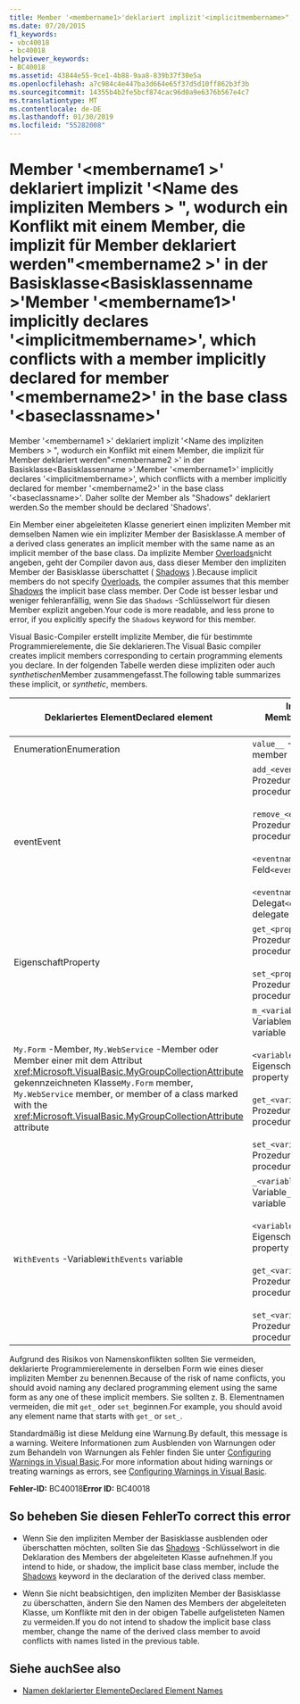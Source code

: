 ```yaml
---
title: Member '<membername1>'deklariert implizit'<implicitmembername>", wodurch ein Konflikt mit einem Member, die implizit für Member deklariert werden"<membername2>"in der Basisklasse'<baseclassname>"
ms.date: 07/20/2015
f1_keywords:
- vbc40018
- bc40018
helpviewer_keywords:
- BC40018
ms.assetid: 43844e55-9ce1-4b88-9aa8-839b37f30e5a
ms.openlocfilehash: a7c984c4e447ba3d664e65f37d5d10ff862b3f3b
ms.sourcegitcommit: 14355b4b2fe5bcf874cac96d0a9e6376b567e4c7
ms.translationtype: MT
ms.contentlocale: de-DE
ms.lasthandoff: 01/30/2019
ms.locfileid: "55282008"
---
```

# <a name="member-membername1-implicitly-declares-implicitmembername-which-conflicts-with-a-member-implicitly-declared-for-member-membername2-in-the-base-class-baseclassname"></a><span data-ttu-id="b094a-102">Member '\<membername1 >' deklariert implizit '\<Name des impliziten Members > ", wodurch ein Konflikt mit einem Member, die implizit für Member deklariert werden"\<membername2 >' in der Basisklasse\<Basisklassenname >'</span><span class="sxs-lookup"><span data-stu-id="b094a-102">Member '\<membername1>' implicitly declares '\<implicitmembername>', which conflicts with a member implicitly declared for member '\<membername2>' in the base class '\<baseclassname>'</span></span>
<span data-ttu-id="b094a-103">Member '\<membername1 >' deklariert implizit '\<Name des impliziten Members > ", wodurch ein Konflikt mit einem Member, die implizit für Member deklariert werden"\<membername2 >' in der Basisklasse\<Basisklassenname >'.</span><span class="sxs-lookup"><span data-stu-id="b094a-103">Member '\<membername1>' implicitly declares '\<implicitmembername>', which conflicts with a member implicitly declared for member '\<membername2>' in the base class '\<baseclassname>'.</span></span> <span data-ttu-id="b094a-104">Daher sollte der Member als "Shadows" deklariert werden.</span><span class="sxs-lookup"><span data-stu-id="b094a-104">So the member should be declared 'Shadows'.</span></span>  
  
 <span data-ttu-id="b094a-105">Ein Member einer abgeleiteten Klasse generiert einen impliziten Member mit demselben Namen wie ein impliziter Member der Basisklasse.</span><span class="sxs-lookup"><span data-stu-id="b094a-105">A member of a derived class generates an implicit member with the same name as an implicit member of the base class.</span></span> <span data-ttu-id="b094a-106">Da implizite Member [Overloads](../../visual-basic/language-reference/modifiers/overloads.md)nicht angeben, geht der Compiler davon aus, dass dieser Member den impliziten Member der Basisklasse überschattet ( [Shadows](../../visual-basic/language-reference/modifiers/shadows.md) ).</span><span class="sxs-lookup"><span data-stu-id="b094a-106">Because implicit members do not specify [Overloads](../../visual-basic/language-reference/modifiers/overloads.md), the compiler assumes that this member [Shadows](../../visual-basic/language-reference/modifiers/shadows.md) the implicit base class member.</span></span> <span data-ttu-id="b094a-107">Der Code ist besser lesbar und weniger fehleranfällig, wenn Sie das `Shadows` -Schlüsselwort für diesen Member explizit angeben.</span><span class="sxs-lookup"><span data-stu-id="b094a-107">Your code is more readable, and less prone to error, if you explicitly specify the `Shadows` keyword for this member.</span></span>  
  
 <span data-ttu-id="b094a-108">Visual Basic-Compiler erstellt implizite Member, die für bestimmte Programmierelemente, die Sie deklarieren.</span><span class="sxs-lookup"><span data-stu-id="b094a-108">The Visual Basic compiler creates implicit members corresponding to certain programming elements you declare.</span></span> <span data-ttu-id="b094a-109">In der folgenden Tabelle werden diese impliziten oder auch *synthetischen*Member zusammengefasst.</span><span class="sxs-lookup"><span data-stu-id="b094a-109">The following table summarizes these implicit, or *synthetic*, members.</span></span>  
  
|<span data-ttu-id="b094a-110">Deklariertes Element</span><span class="sxs-lookup"><span data-stu-id="b094a-110">Declared element</span></span>|<span data-ttu-id="b094a-111">Implizit erstellte Member</span><span class="sxs-lookup"><span data-stu-id="b094a-111">Implicitly created members</span></span>|  
|----------------------|--------------------------------|  
|<span data-ttu-id="b094a-112">Enumeration</span><span class="sxs-lookup"><span data-stu-id="b094a-112">Enumeration</span></span>|<span data-ttu-id="b094a-113">`value__` -Member</span><span class="sxs-lookup"><span data-stu-id="b094a-113">`value__` member</span></span>|  
|<span data-ttu-id="b094a-114">event</span><span class="sxs-lookup"><span data-stu-id="b094a-114">Event</span></span>|<span data-ttu-id="b094a-115">`add_<eventname>` -Prozedur</span><span class="sxs-lookup"><span data-stu-id="b094a-115">`add_<eventname>` procedure</span></span><br /><br /> <span data-ttu-id="b094a-116">`remove_<eventname>` -Prozedur</span><span class="sxs-lookup"><span data-stu-id="b094a-116">`remove_<eventname>` procedure</span></span><br /><br /> <span data-ttu-id="b094a-117">`<eventname>Event` -Feld</span><span class="sxs-lookup"><span data-stu-id="b094a-117">`<eventname>Event` field</span></span><br /><br /> <span data-ttu-id="b094a-118">`<eventname>EventHandler` -Delegat</span><span class="sxs-lookup"><span data-stu-id="b094a-118">`<eventname>EventHandler` delegate</span></span>|  
|<span data-ttu-id="b094a-119">Eigenschaft</span><span class="sxs-lookup"><span data-stu-id="b094a-119">Property</span></span>|<span data-ttu-id="b094a-120">`get_<propertyname>` -Prozedur</span><span class="sxs-lookup"><span data-stu-id="b094a-120">`get_<propertyname>` procedure</span></span><br /><br /> <span data-ttu-id="b094a-121">`set_<propertyname>` -Prozedur</span><span class="sxs-lookup"><span data-stu-id="b094a-121">`set_<propertyname>` procedure</span></span>|  
|<span data-ttu-id="b094a-122">`My.Form` -Member, `My.WebService` -Member oder Member einer mit dem Attribut <xref:Microsoft.VisualBasic.MyGroupCollectionAttribute> gekennzeichneten Klasse</span><span class="sxs-lookup"><span data-stu-id="b094a-122">`My.Form` member, `My.WebService` member, or member of a class marked with the <xref:Microsoft.VisualBasic.MyGroupCollectionAttribute> attribute</span></span>|<span data-ttu-id="b094a-123">`m_<variablename>` `Static` -Variable</span><span class="sxs-lookup"><span data-stu-id="b094a-123">`m_<variablename>` `Static` variable</span></span><br /><br /> <span data-ttu-id="b094a-124">`<variablename>` -Eigenschaft</span><span class="sxs-lookup"><span data-stu-id="b094a-124">`<variablename>` property</span></span><br /><br /> <span data-ttu-id="b094a-125">`get_<variablename>` -Prozedur</span><span class="sxs-lookup"><span data-stu-id="b094a-125">`get_<variablename>` procedure</span></span><br /><br /> <span data-ttu-id="b094a-126">`set_<variablename>` -Prozedur</span><span class="sxs-lookup"><span data-stu-id="b094a-126">`set_<variablename>` procedure</span></span>|  
|<span data-ttu-id="b094a-127">`WithEvents` -Variable</span><span class="sxs-lookup"><span data-stu-id="b094a-127">`WithEvents` variable</span></span>|<span data-ttu-id="b094a-128">`_<variablename>` -Variable</span><span class="sxs-lookup"><span data-stu-id="b094a-128">`_<variablename>` variable</span></span><br /><br /> <span data-ttu-id="b094a-129">`<variablename>` -Eigenschaft</span><span class="sxs-lookup"><span data-stu-id="b094a-129">`<variablename>` property</span></span><br /><br /> <span data-ttu-id="b094a-130">`get_<variablename>` -Prozedur</span><span class="sxs-lookup"><span data-stu-id="b094a-130">`get_<variablename>` procedure</span></span><br /><br /> <span data-ttu-id="b094a-131">`set_<variablename>` -Prozedur</span><span class="sxs-lookup"><span data-stu-id="b094a-131">`set_<variablename>` procedure</span></span>|  
  
 <span data-ttu-id="b094a-132">Aufgrund des Risikos von Namenskonflikten sollten Sie vermeiden, deklarierte Programmierelemente in derselben Form wie eines dieser impliziten Member zu benennen.</span><span class="sxs-lookup"><span data-stu-id="b094a-132">Because of the risk of name conflicts, you should avoid naming any declared programming element using the same form as any one of these implicit members.</span></span> <span data-ttu-id="b094a-133">Sie sollten z. B. Elementnamen vermeiden, die mit `get_` oder `set_`beginnen.</span><span class="sxs-lookup"><span data-stu-id="b094a-133">For example, you should avoid any element name that starts with `get_` or `set_`.</span></span>  
  
 <span data-ttu-id="b094a-134">Standardmäßig ist diese Meldung eine Warnung.</span><span class="sxs-lookup"><span data-stu-id="b094a-134">By default, this message is a warning.</span></span> <span data-ttu-id="b094a-135">Weitere Informationen zum Ausblenden von Warnungen oder zum Behandeln von Warnungen als Fehler finden Sie unter [Configuring Warnings in Visual Basic](/visualstudio/ide/configuring-warnings-in-visual-basic).</span><span class="sxs-lookup"><span data-stu-id="b094a-135">For more information about hiding warnings or treating warnings as errors, see [Configuring Warnings in Visual Basic](/visualstudio/ide/configuring-warnings-in-visual-basic).</span></span>  
  
 <span data-ttu-id="b094a-136">**Fehler-ID:** BC40018</span><span class="sxs-lookup"><span data-stu-id="b094a-136">**Error ID:** BC40018</span></span>  
  
## <a name="to-correct-this-error"></a><span data-ttu-id="b094a-137">So beheben Sie diesen Fehler</span><span class="sxs-lookup"><span data-stu-id="b094a-137">To correct this error</span></span>  
  
-   <span data-ttu-id="b094a-138">Wenn Sie den impliziten Member der Basisklasse ausblenden oder überschatten möchten, sollten Sie das [Shadows](../../visual-basic/language-reference/modifiers/shadows.md) -Schlüsselwort in die Deklaration des Members der abgeleiteten Klasse aufnehmen.</span><span class="sxs-lookup"><span data-stu-id="b094a-138">If you intend to hide, or shadow, the implicit base class member, include the [Shadows](../../visual-basic/language-reference/modifiers/shadows.md) keyword in the declaration of the derived class member.</span></span>  
  
-   <span data-ttu-id="b094a-139">Wenn Sie nicht beabsichtigen, den impliziten Member der Basisklasse zu überschatten, ändern Sie den Namen des Members der abgeleiteten Klasse, um Konflikte mit den in der obigen Tabelle aufgelisteten Namen zu vermeiden.</span><span class="sxs-lookup"><span data-stu-id="b094a-139">If you do not intend to shadow the implicit base class member, change the name of the derived class member to avoid conflicts with names listed in the previous table.</span></span>  
  
## <a name="see-also"></a><span data-ttu-id="b094a-140">Siehe auch</span><span class="sxs-lookup"><span data-stu-id="b094a-140">See also</span></span>
- [<span data-ttu-id="b094a-141">Namen deklarierter Elemente</span><span class="sxs-lookup"><span data-stu-id="b094a-141">Declared Element Names</span></span>](../../visual-basic/programming-guide/language-features/declared-elements/declared-element-names.md)
